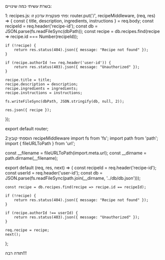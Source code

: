 בשרת עשיתי כמה שינויים:

1: recipes.js:
פתי פונקצית עדכון זו:
router.put('/', recipeMiddleware, (req, res) => {
    const { title, description, ingredients, instructions } = req.body;
    const recipeId = req.header('recipe-id'); 
    const db = JSON.parse(fs.readFileSync(dbPath));
    const recipe = db.recipes.find(recipe => recipe.id === Number(recipeId));

    if (!recipe) {
        return res.status(404).json({ message: "Recipe not found" });
    }

    if (recipe.authorId !== req.header('user-id')) {
        return res.status(403).json({ message: "Unauthorized" });
    }

    recipe.title = title;
    recipe.description = description;
    recipe.ingredients = ingredients;
    recipe.instructions = instructions;

    fs.writeFileSync(dbPath, JSON.stringify(db, null, 2));

    res.json({ recipe });
});

export default router;

2:הוספתי קובץ recipeMiddleware
import fs from 'fs';
import path from 'path';
import { fileURLToPath } from 'url';

const __filename = fileURLToPath(import.meta.url);
const __dirname = path.dirname(__filename);

export default (req, res, next) => {
    const recipeId = req.header('recipe-id');
    const userId = req.header('user-id'); 
    const db = JSON.parse(fs.readFileSync(path.join(__dirname, '../db/db.json')));

    const recipe = db.recipes.find(recipe => recipe.id == recipeId);
    
    if (!recipe) {
        return res.status(404).json({ message: "Recipe not found" });
    }

    if (recipe.authorId !== userId) {
        return res.status(403).json({ message: "Unauthorized" });
    }

    req.recipe = recipe; 
    next();
};

תודה רבה!!!